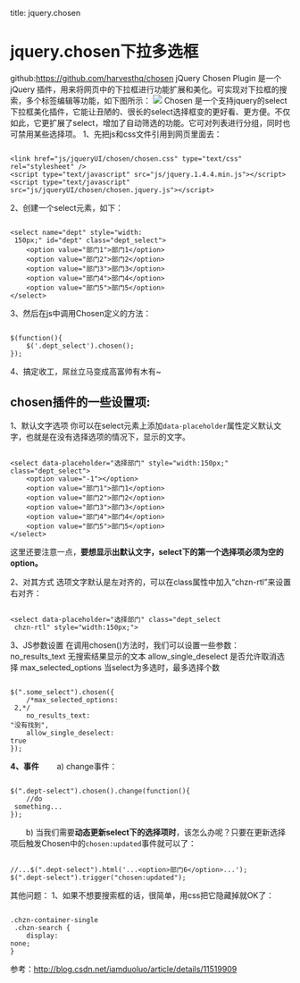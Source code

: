 title: jquery.chosen 

#  jquery.chosen下拉多选框 
github:https://github.com/harvesthq/chosen
jQuery Chosen Plugin 是一个 jQuery 插件，用来将网页中的下拉框进行功能扩展和美化。可实现对下拉框的搜索，多个标签编辑等功能，如下图所示：
![](/data/dokuwiki/web/pasted/20151106-163242.png)
Chosen 是一个支持jquery的select下拉框美化插件，它能让丑陋的、很长的select选择框变的更好看、更方便。不仅如此，它更扩展了select，增加了自动筛选的功能。它可对列表进行分组，同时也可禁用某些选择项。
1、先把js和css文件引用到网页里面去：
```

<link href="js/jqueryUI/chosen/chosen.css" type="text/css" rel="stylesheet" />
<script type="text/javascript" src="js/jquery.1.4.4.min.js"></script>
<script type="text/javascript" src="js/jqueryUI/chosen/chosen.jquery.js"></script>

```
2、创建一个select元素，如下： 
```

<select name="dept" style="width:
 150px;" id="dept" class="dept_select"> 
    <option value="部门1">部门1</option>
    <option value="部门2">部门2</option>
    <option value="部门3">部门3</option>
    <option value="部门4">部门4</option>
    <option value="部门5">部门5</option>
</select>

```
3、然后在js中调用Chosen定义的方法：
```

$(function(){
    $('.dept_select').chosen();
});

```
4、搞定收工，屌丝立马变成高富帅有木有~ 
##  chosen插件的一些设置项: 
1、默认文字选项
你可以在select元素上添加` data-placeholder `属性定义默认文字，也就是在没有选择选项的情况下，显示的文字。 
```

<select data-placeholder="选择部门" style="width:150px;" class="dept_select">
    <option value="-1"></option>
    <option value="部门1">部门1</option>
    <option value="部门2">部门2</option>
    <option value="部门3">部门3</option>
    <option value="部门4">部门4</option>
    <option value="部门5">部门5</option>
</select>

```
这里还要注意一点，**要想显示出默认文字，select下的第一个选择项必须为空的option。**

2、对其方式
选项文字默认是左对齐的，可以在class属性中加入“chzn-rtl”来设置右对齐： 
```

<select data-placeholder="选择部门" class="dept_select
 chzn-rtl" style="width:150px;">

```
3、JS参数设置
在调用chosen()方法时，我们可以设置一些参数： 
no_results_text	无搜索结果显示的文本
allow_single_deselect	是否允许取消选择
max_selected_options	当select为多选时，最多选择个数
```

$(".some_select").chosen({
    /*max_selected_options:
 2,*/
    no_results_text:
"没有找到",
    allow_single_deselect:
true
});

```

**4、事件**
　　a) change事件：
```

$(".dept-select").chosen().change(function(){
    //do
 something...
});

```
　　b) 当我们需要**动态更新select下的选择项时**，该怎么办呢？只要在更新选择项后触发Chosen中的` chosen:updated `事件就可以了：　　 
```

//...$(".dept-select").html('...<option>部门6</option>...');
$(".dept-select").trigger("chosen:updated");

```

其他问题：
1、如果不想要搜索框的话，很简单，用css把它隐藏掉就OK了：
```

.chzn-container-single
 .chzn-search {
    display:
none;
}

```

参考：http://blog.csdn.net/iamduoluo/article/details/11519909